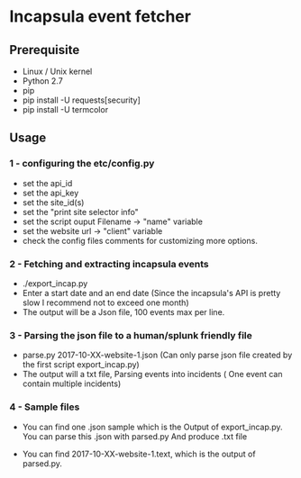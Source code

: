 # Incapsula event fetcher

## Prerequisite

- Linux / Unix kernel
- Python 2.7
- pip
- pip install -U requests[security]
- pip install -U termcolor

## Usage

### 1 - configuring the etc/config.py
- set the api_id
- set the api_key
- set the site_id(s)
- set the "print site selector info"
- set the script ouput Filename -> "name" variable
- set the website url -> "client" variable
- check the config files comments for customizing more options. 


### 2 - Fetching and extracting incapsula events

- ./export_incap.py
- Enter a start date and an end date (Since the incapsula's API is pretty slow I recommend not to exceed one month)
- The output will be a Json file, 100 events max per line.

### 3 - Parsing the json file to a human/splunk friendly file

- parse.py 2017-10-XX-website-1.json (Can only parse json file created by the first script export_incap.py)
- The output will a txt file, Parsing events into incidents ( One event can contain multiple incidents)

### 4 - Sample files

- You can find one .json sample which is the Output of export_incap.py. You can parse this .json with parsed.py And produce .txt file

- You can find 2017-10-XX-website-1.text, which is the output of parsed.py.

